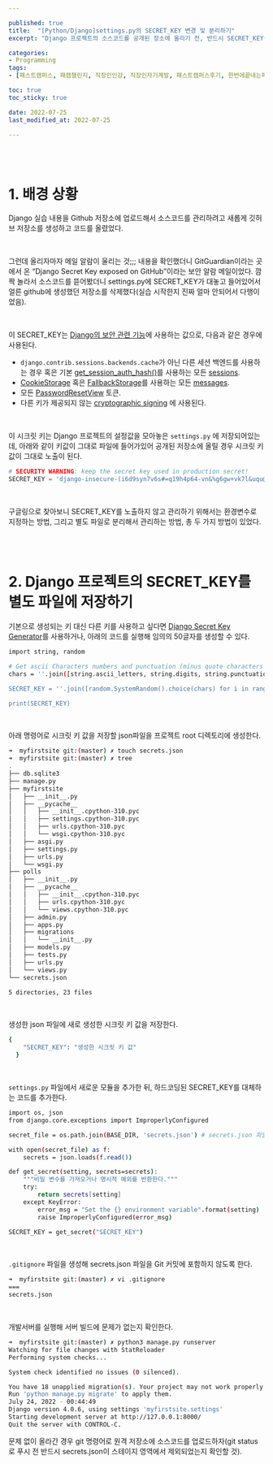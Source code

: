 ```yaml
---

published: true
title:  "[Python/Django]settings.py의 SECRET_KEY 변경 및 분리하기"
excerpt: "Django 프로젝트의 소스코드를 공개된 장소에 올리기 전, 반드시 SECRET_KEY를 따로 저장하도록 한다"

categories:
- Programming
tags:
- [패스트캠퍼스, 패캠챌린지, 직장인인강, 직장인자기계발, 패스트캠퍼스후기, 한번에끝내는파이썬웹개발초격차패키지Online, Django에러, Python에러, makemigrations에러]

toc: true
toc_sticky: true

date: 2022-07-25
last_modified_at: 2022-07-25

---
```


<br/><br/>

# 1. 배경 상황

Django 실습 내용을 Github 저장소에 업로드해서 소스코드를 관리하려고 새롭게 깃허브 저장소를 생성하고 코드를 올렸었다.

<br/>

그런데 올리자마자 메일 알람이 울리는 것;;; 내용을 확인했더니 GitGuardian이라는 곳에서 온 “Django Secret Key exposed on GitHub”이라는 보안 알람 메일이었다. 깜짝 놀라서 소스코드를 뜯어봤더니 settings.py에 SECRET_KEY가 대놓고 들어있어서 얼른 github에 생성했던 저장소를 삭제했다(실습 시작한지 진짜 얼마 안되어서 다행이었음).

<br/>

이 SECRET_KEY는 [Django의 보안 관련 기능](https://docs.djangoproject.com/en/1.11/ref/settings/#std:setting-SECRET_KEY)에 사용하는 값으로, 다음과 같은 경우에 사용된다.

- `django.contrib.sessions.backends.cache`가 아닌 다른 세션 백엔드를 사용하는 경우 혹은 기본 [get_session_auth_hash()](https://docs.djangoproject.com/en/1.11/topics/auth/customizing/#django.contrib.auth.models.AbstractBaseUser.get_session_auth_hash)를 사용하는 모든 [sessions](https://docs.djangoproject.com/en/1.11/topics/http/sessions/).
- [CookieStorage](https://docs.djangoproject.com/en/1.11/ref/contrib/messages/#django.contrib.messages.storage.cookie.CookieStorage) 혹은 [FallbackStorage](https://docs.djangoproject.com/en/1.11/ref/contrib/messages/#django.contrib.messages.storage.fallback.FallbackStorage)를 사용하는 모든 [messages](https://docs.djangoproject.com/en/1.11/ref/contrib/messages/).
- 모든 [PasswordResetView](https://docs.djangoproject.com/en/1.11/topics/auth/default/#django.contrib.auth.views.PasswordResetView) 토큰.
- 다른 키가 제공되지 않는 [cryptographic signing](https://docs.djangoproject.com/en/1.11/topics/signing/) 에 사용된다.

<br/>

이 시크릿 키는 Django 프로젝트의 설정값을 모아놓은 `settings.py` 에 저장되어있는데, 아래와 같이 키값이 그대로 파일에 들어가있어 공개된 저장소에 올릴 경우 시크릿 키 값이 그대로 노출이 된다.

```python
# SECURITY WARNING: keep the secret key used in production secret!
SECRET_KEY = 'django-insecure-(i6d9syn7v6s#=q19h4p64-vn&%g6gw+vk7l&uqu@ee9quz!i@'
```

<br/>

구글링으로 찾아보니 SECRET_KEY를 노출하지 않고 관리하기 위해서는 환경변수로 지정하는 방법, 그리고 별도 파일로 분리해서 관리하는 방법, 총 두 가지 방법이 있었다.

<br/><br/>

# 2. Django 프로젝트의 SECRET_KEY를 별도 파일에 저장하기

기본으로 생성되는 키 대신 다른 키를 사용하고 싶다면 [Django Secret Key Generator](https://miniwebtool.com/django-secret-key-generator/)를 사용하거나, 아래의 코드를 실행해 임의의 50글자를 생성할 수 있다.

```bash
import string, random

# Get ascii Characters numbers and punctuation (minus quote characters as they could terminate string).
chars = ''.join([string.ascii_letters, string.digits, string.punctuation]).replace('\'', '').replace('"', '').replace('\\', '')

SECRET_KEY = ''.join([random.SystemRandom().choice(chars) for i in range(50)])

print(SECRET_KEY)
```

<br/>

아래 명령어로 시크릿 키 값을 저장할 json파일을 프로젝트 root 디렉토리에 생성한다.

```bash
➜  myfirstsite git:(master) ✗ touch secrets.json
➜  myfirstsite git:(master) ✗ tree
.
├── db.sqlite3
├── manage.py
├── myfirstsite
│   ├── __init__.py
│   ├── __pycache__
│   │   ├── __init__.cpython-310.pyc
│   │   ├── settings.cpython-310.pyc
│   │   ├── urls.cpython-310.pyc
│   │   └── wsgi.cpython-310.pyc
│   ├── asgi.py
│   ├── settings.py
│   ├── urls.py
│   └── wsgi.py
├── polls
│   ├── __init__.py
│   ├── __pycache__
│   │   ├── __init__.cpython-310.pyc
│   │   ├── urls.cpython-310.pyc
│   │   └── views.cpython-310.pyc
│   ├── admin.py
│   ├── apps.py
│   ├── migrations
│   │   └── __init__.py
│   ├── models.py
│   ├── tests.py
│   ├── urls.py
│   └── views.py
└── secrets.json

5 directories, 23 files
```

<br/>

생성한 json 파일에 새로 생성한 시크릿 키 값을 저장한다.

```bash
{
    "SECRET_KEY": "생성한 시크릿 키 값"
  }
```

<br/>

`settings.py` 파일에서 새로운 모듈을 추가한 뒤, 하드코딩된 SECRET_KEY를 대체하는 코드를 추가한다.

```bash
import os, json
from django.core.exceptions import ImproperlyConfigured

secret_file = os.path.join(BASE_DIR, 'secrets.json') # secrets.json 파일 위치를 명시

with open(secret_file) as f:
    secrets = json.loads(f.read())

def get_secret(setting, secrets=secrets):
    """비밀 변수를 가져오거나 명시적 예외를 반환한다."""
    try:
        return secrets[setting]
    except KeyError:
        error_msg = "Set the {} environment variable".format(setting)
        raise ImproperlyConfigured(error_msg)

SECRET_KEY = get_secret("SECRET_KEY")
```

<br/>

`.gitignore` 파일을 생성해 secrets.json 파일을 Git 커밋에 포함하지 않도록 한다.

```bash
➜  myfirstsite git:(master) ✗ vi .gitignore
===
secrets.json
```

<br/>

개발서버를 실행해 서버 빌드에 문제가 없는지 확인한다.

```bash
➜  myfirstsite git:(master) ✗ python3 manage.py runserver 
Watching for file changes with StatReloader
Performing system checks...

System check identified no issues (0 silenced).

You have 18 unapplied migration(s). Your project may not work properly until you apply the migrations for app(s): admin, auth, contenttypes, sessions.
Run 'python manage.py migrate' to apply them.
July 24, 2022 - 00:44:49
Django version 4.0.6, using settings 'myfirstsite.settings'
Starting development server at http://127.0.0.1:8000/
Quit the server with CONTROL-C.
```

문제 없이 올라간 경우 git 명령어로 원격 저장소에 소스코드를 업로드하자(git status로 푸시 전 반드시 secrets.json이 스테이지 영역에서 제외되었는지 확인할 것).

<br/><br/>
